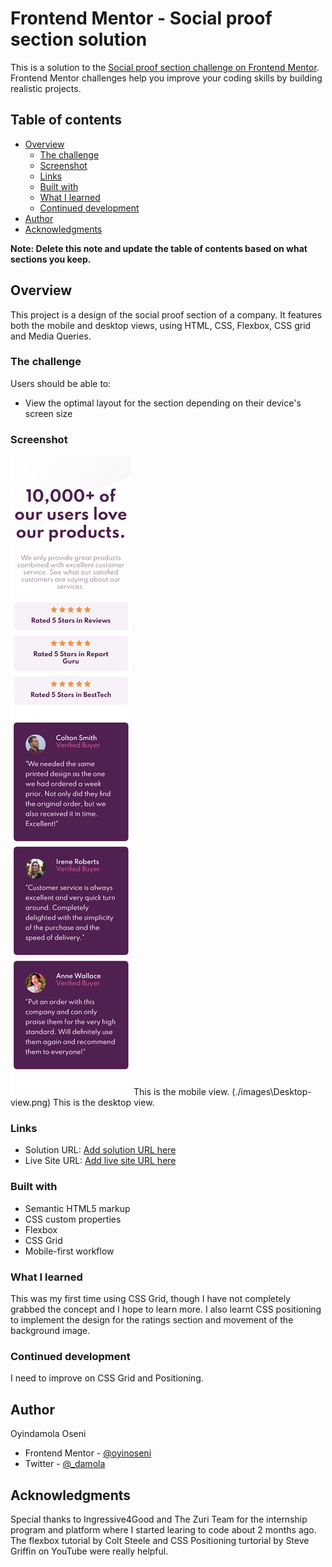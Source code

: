 # Frontend Mentor - Social proof section solution

This is a solution to the [Social proof section challenge on Frontend Mentor](https://www.frontendmentor.io/challenges/social-proof-section-6e0qTv_bA). Frontend Mentor challenges help you improve your coding skills by building realistic projects. 

## Table of contents

- [Overview](#overview)
  - [The challenge](#the-challenge)
  - [Screenshot](#screenshot)
  - [Links](#links)
  - [Built with](#built-with)
  - [What I learned](#what-i-learned)
  - [Continued development](#continued-development)
- [Author](#author)
- [Acknowledgments](#acknowledgments)

**Note: Delete this note and update the table of contents based on what sections you keep.**

## Overview

This project is a design of the social proof section of a company. It features both the mobile and desktop views, using HTML, CSS, Flexbox, CSS grid and Media Queries.

### The challenge

Users should be able to:

- View the optimal layout for the section depending on their device's screen size

### Screenshot

![](./images\Mobile-view.png) This is the mobile view.
(./images\Desktop-view.png)   This is the desktop view.


### Links

- Solution URL: [Add solution URL here](https://your-solution-url.com)
- Live Site URL: [Add live site URL here](https://your-live-site-url.com)


### Built with

- Semantic HTML5 markup
- CSS custom properties
- Flexbox
- CSS Grid
- Mobile-first workflow


### What I learned

This was my first time using CSS Grid, though I have not completely grabbed the concept and I hope to learn more. I also learnt CSS positioning to implement the design for the ratings section and movement of the background image. 


### Continued development

I need to improve on CSS Grid and Positioning.


## Author

Oyindamola Oseni
- Frontend Mentor - [@oyinoseni](https://www.frontendmentor.io/profile/oyinoseni)
- Twitter - [@_damola](https://www.twitter.com/_damola)



## Acknowledgments

Special thanks to Ingressive4Good and The Zuri Team for the internship program and platform where I started learing to code about 2 months ago. The flexbox tutorial by Colt Steele and CSS Positioning turtorial by Steve Griffin on YouTube were really helpful.


